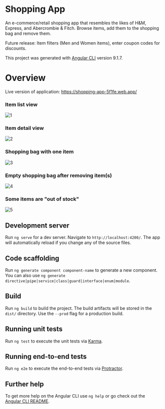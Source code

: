 # Shopping App

An e-commerce/retail shopping app that resembles the likes of H&M, Express, and Abercrombie & Fitch. Browse items, add them to the shopping bag and remove them.

Future release: Item filters (Men and Women items), enter coupon codes for discounts.

This project was generated with [Angular CLI](https://github.com/angular/angular-cli) version 9.1.7.

# Overview 

Live version of application: https://shopping-app-5f1fe.web.app/

### Item list view
![1](https://user-images.githubusercontent.com/62124046/96042892-fc546b80-0e22-11eb-9309-c6a7f76ab724.png)

### Item detail view
![2](https://user-images.githubusercontent.com/62124046/96043027-332a8180-0e23-11eb-96c2-a4c8279d1970.png)

### Shopping bag with one item
![3](https://user-images.githubusercontent.com/62124046/96043030-358cdb80-0e23-11eb-8c16-b8bace10207b.png)

### Empty shopping bag after removing item(s)
![4](https://user-images.githubusercontent.com/62124046/96043034-36257200-0e23-11eb-9832-4484f6e9ef34.png)

### Some items are "out of stock"
![5](https://user-images.githubusercontent.com/62124046/96043035-36257200-0e23-11eb-9cca-271c6470a6e4.png)


## Development server

Run `ng serve` for a dev server. Navigate to `http://localhost:4200/`. The app will automatically reload if you change any of the source files.

## Code scaffolding

Run `ng generate component component-name` to generate a new component. You can also use `ng generate directive|pipe|service|class|guard|interface|enum|module`.

## Build

Run `ng build` to build the project. The build artifacts will be stored in the `dist/` directory. Use the `--prod` flag for a production build.

## Running unit tests

Run `ng test` to execute the unit tests via [Karma](https://karma-runner.github.io).

## Running end-to-end tests

Run `ng e2e` to execute the end-to-end tests via [Protractor](http://www.protractortest.org/).

## Further help

To get more help on the Angular CLI use `ng help` or go check out the [Angular CLI README](https://github.com/angular/angular-cli/blob/master/README.md).
